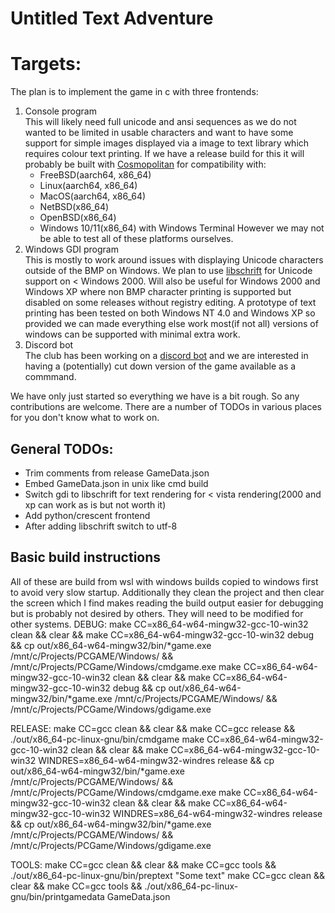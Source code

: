 # Untitled Text Adventure

# Targets:
The plan is to implement the game in c with three frontends:
1. Console program  
   This will likely need full unicode and ansi sequences as we do not wanted to be limited in usable characters and want to have some support for simple images displayed via a image to text library which requires colour text printing.
   If we have a release build for this it will probably be built with [Cosmopolitan](https://github.com/jart/cosmopolitan) for compatibility with:
   * FreeBSD(aarch64, x86_64)
   * Linux(aarch64, x86_64)
   * MacOS(aarch64, x86_64)
   * NetBSD(x86_64)
   * OpenBSD(x86_64)
   * Windows 10/11(x86_64) with Windows Terminal
   However we may not be able to test all of these platforms ourselves.
2. Windows GDI program  
   This is mostly to work around issues with displaying Unicode characters outside of the BMP on Windows.
   We plan to use [libschrift](https://github.com/tomolt/libschrift) for Unicode support on < Windows 2000. Will also be useful for Windows 2000 and Windows XP where non BMP character printing is supported but disabled on some releases without registry editing.
   A prototype of text printing has been tested on both Windows NT 4.0 and Windows XP so provided we can made everything else work most(if not all) versions of windows can be supported with minimal extra work.
3. Discord bot  
   The club has been working on a [discord bot](https://github.com/UTAS-Programming-Club/DiscordBot) and we are interested in having a (potentially) cut down version of the game available as a commmand.

We have only just started so everything we have is a bit rough. So any contributions are welcome. There are a number of TODOs in various places for you don't know what to work on.

## General TODOs:
* Trim comments from release GameData.json
* Embed GameData.json in unix like cmd build
* Switch gdi to libschrift for text rendering for < vista rendering(2000 and xp can work as is but not worth it)
* Add python/crescent frontend
* After adding libschrift switch to utf-8


## Basic build instructions
All of these are build from wsl with windows builds copied to windows first to avoid very slow startup. Additionally they clean the project and then clear the screen which I find makes reading the build output easier for debugging but is probably not desired by others. They will need to be modified for other systems.
DEBUG:
make CC=x86_64-w64-mingw32-gcc-10-win32 clean && clear && make CC=x86_64-w64-mingw32-gcc-10-win32 debug && cp out/x86_64-w64-mingw32/bin/*game.exe /mnt/c/Projects/PCGAME/Windows/ && /mnt/c/Projects/PCGame/Windows/cmdgame.exe
make CC=x86_64-w64-mingw32-gcc-10-win32 clean && clear && make CC=x86_64-w64-mingw32-gcc-10-win32 debug && cp out/x86_64-w64-mingw32/bin/*game.exe /mnt/c/Projects/PCGAME/Windows/ && /mnt/c/Projects/PCGame/Windows/gdigame.exe

RELEASE:
make CC=gcc clean && clear && make CC=gcc release && ./out/x86_64-pc-linux-gnu/bin/cmdgame
make CC=x86_64-w64-mingw32-gcc-10-win32 clean && clear && make CC=x86_64-w64-mingw32-gcc-10-win32 WINDRES=x86_64-w64-mingw32-windres release && cp out/x86_64-w64-mingw32/bin/*game.exe /mnt/c/Projects/PCGAME/Windows/ && /mnt/c/Projects/PCGame/Windows/cmdgame.exe
make CC=x86_64-w64-mingw32-gcc-10-win32 clean && clear && make CC=x86_64-w64-mingw32-gcc-10-win32 WINDRES=x86_64-w64-mingw32-windres release && cp out/x86_64-w64-mingw32/bin/*game.exe /mnt/c/Projects/PCGAME/Windows/ && /mnt/c/Projects/PCGame/Windows/gdigame.exe

TOOLS:
make CC=gcc clean && clear && make CC=gcc tools && ./out/x86_64-pc-linux-gnu/bin/preptext "Some text"
make CC=gcc clean && clear && make CC=gcc tools && ./out/x86_64-pc-linux-gnu/bin/printgamedata GameData.json
